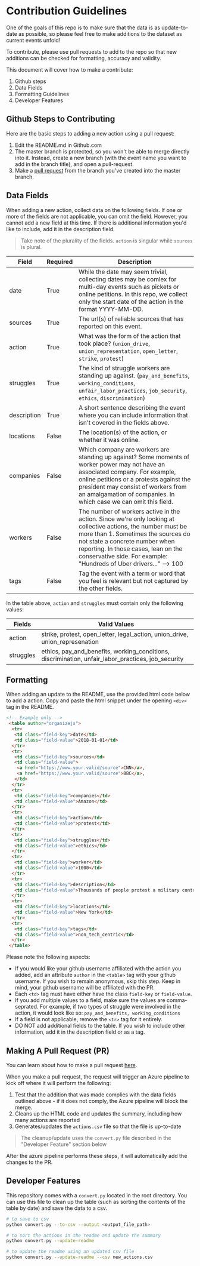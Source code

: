 # Contribution Guidelines

One of the goals of this repo is to make sure that the data is as update-to-date as possible, so please feel free to make additions to the dataset as current events unfold!

To contribute, please use pull requests to add to the repo so that new additions can be checked for formatting, accuracy and validity.

This document will cover how to make a contribute:
1. Github steps
1. Data Fields
1. Formatting Guidelines
1. Developer Features

## Github Steps to Contributing
Here are the basic steps to adding a new action using a pull request:
1. Edit the README.md in Github.com
1. The master branch is protected, so you won't be able to merge directly into
   it. Instead, create a new branch (with the event name you want to add in
   the branch title), and open a pull-request.
1. Make a [pull request](https://help.github.com/en/articles/creating-a-pull-request) from the branch you've created into the master branch.

## Data Fields

When adding a new action, collect data on the following fields. If one or more
of the fields are not applicable, you can omit the field. However, you cannot
add a new field at this time. If there is additional information you'd like to
include, add it in the description field.

> Take note of the plurality of the fields. `action` is singular while `sources` is plural. 

| Field | Required | Description |
| --- | --- | --- |
| date | True | While the date may seem trivial, collecting dates may be comlex for multi-day events such as pickets or online petitions. In this repo, we collect only the start date of the action in the format YYYY-MM-DD. |
| sources | True | The url(s) of reliable sources that has reported on this event. |
| action | True | What was the form of the action that took place? (`union_drive`, `union_representation`, `open_letter`, `strike`, `protest`)|
| struggles | True | The kind of struggle workers are standing up against. (`pay_and_benefits`, `working_conditions`, `unfair_labor_practices`, `job_security`, `ethics`, `discrimination`)| 
| description | True | A short sentence describing the event where you can include information that isn't covered in the fields above. |
| locations | False | The location(s) of the action, or whether it was online. |
| companies | False | Which company are workers are standing up against? Some moments of worker power may not have an associated company. For example, online petitions or a protests against the president may consist of workers from an amalgamation of companies. In which case we can omit this field. |
| workers | False | The number of workers active in the action. Since we're only looking at collective actions, the number must be more than 1. Sometimes the sources do not state a concrete number when reporting. In those cases, lean on the conservative side. For example: "Hundreds of Uber drivers..." --> 100 |
| tags | False | Tag the event with a term or word that you feel is relevant but not captured by the other fields. |

In the table above, `action` and `struggles` must contain only the following values:

| Fields | Valid Values | 
| --- | --- |
| action | strike, protest, open_letter, legal_action, union_drive, union_represenation | 
| struggles | ethics, pay_and_benefits, working_conditions, discrimination, unfair_labor_practices, job_security |

## Formatting
When adding an update to the README, use the provided html code below to add a
action. Copy and paste the html snippet under the opening `<div>` tag in the README.

```html
<!-- Example only -->
 <table author="organizejs">
  <tr>
   <td class="field-key">date</td>
   <td class="field-value">2018-01-01</td>
  </tr>
  <tr>
   <td class="field-key">sources</td>
   <td class="field-value">
    <a href="https://www.your.valid/source">CNN</a>,
    <a href="https://www.your.valid/source">BBC</a>,
   </td>
  </tr>
  <tr>
   <td class="field-key">companies</td>
   <td class="field-value">Amazon</td>
  </tr>
  <tr>
   <td class="field-key">action</td>
   <td class="field-value">protest</td>
  </tr>
  <tr>
   <td class="field-key">struggles</td>
   <td class="field-value">ethics</td>
  </tr>
  <tr>
   <td class="field-key">worker</td>
   <td class="field-value">1000</td>
  </tr>
  <tr>
   <td class="field-key">description</td>
   <td class="field-value">Thousands of people protest a military contract in Queens.</td>
  </tr>
  <tr>
   <td class="field-key">locations</td>
   <td class="field-value">New York</td>
  </tr>
  <tr>
   <td class="field-key">tags</td>
   <td class="field-value">non_tech_centric</td>
  </tr>
 </table>
```

Please note the following aspects:
- If you would like your github username affiliated with the action you added,
  add an attribute `author` in the `<table>` tag with your github username.
  If you wish to remain anonymous, skip this step. Keep in mind, your github
  username will be affiliated with the PR.
- Each `<td>` tag must have either have the class `field-key` or `field-value`.
- If you add multiple values to a field, make sure the values are
  comma-seprated. For example, if two types of struggle were involved in the action,
  it would look like so: `pay_and_benefits, working_conditions`
- If a field is not applicable, remove the `<tr>` tag for it entirely.
- DO NOT add additional fields to the table. If you wish to include other
  information, add it in the description field or as a tag.

## Making A Pull Request (PR)

You can learn about how to make a pull request [here](https://help.github.com/en/articles/creating-a-pull-request). 

When you make a pull request, the request will trigger an Azure pipeline to kick off where it will perform the following:
1. Test that the addition that was made complies with the data fields outlined above - if it does not comply, the Azure pipeline will block the merge.
1. Cleans up the HTML code and updates the summary, including how many actions are reported
1. Generates/updates the `actions.csv` file so that the file is up-to-date

> The cleanup/update uses the `convert.py` file described in the "Developer Feature" section below

After the azure pipeline performs these steps, it will automatically add the changes to the PR.

## Developer Features

This repository comes with a `convert.py` located in the root directory. You can
use this file to clean up the table (such as sorting the contents of the table by
date) and save the data to a csv.

```sh
# to save to csv
python convert.py --to-csv --output <output_file_path>

# to sort the actions in the readme and update the summary
python convert.py --update-readme

# to update the readme using an updated csv file
python convert.py --update-readme --csv new_actions.csv
```

